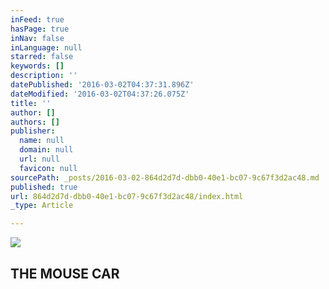 ```yaml
---
inFeed: true
hasPage: true
inNav: false
inLanguage: null
starred: false
keywords: []
description: ''
datePublished: '2016-03-02T04:37:31.896Z'
dateModified: '2016-03-02T04:37:26.075Z'
title: ''
author: []
authors: []
publisher:
  name: null
  domain: null
  url: null
  favicon: null
sourcePath: _posts/2016-03-02-864d2d7d-dbb0-40e1-bc07-9c67f3d2ac48.md
published: true
url: 864d2d7d-dbb0-40e1-bc07-9c67f3d2ac48/index.html
_type: Article

---
```

![](https://the-grid-user-content.s3-us-west-2.amazonaws.com/57bb5324-936f-47dd-a4c1-9a42e9d17faa.jpg)

## THE MOUSE CAR